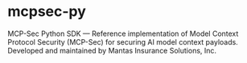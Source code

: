 # mcpsec-py
MCP-Sec Python SDK — Reference implementation of Model Context Protocol Security (MCP-Sec) for securing AI model context payloads. Developed and maintained by Mantas Insurance Solutions, Inc. 
